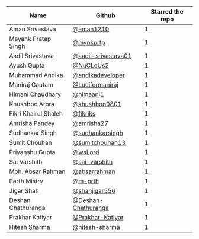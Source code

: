 | Name                 | Github                                                        | Starred the repo |
| -------------------- | ------------------------------------------------------------- | ---------------- |
| Aman Srivastava      | [@aman1210](https://github.com/aman1210)                      |         1        |
| Mayank Pratap Singh  | [@mynkprtp](https://github.com/mynkprtp)                      |         1        |
| Aadil Srivastava     | [@aadil-srivastava01](https://github.com/aadil-srivastava01)  |         1        |
| Ayush Gupta          | [@NuCLeUs2](https://github.com/NuCLeUs2)                      |         1        |
| Muhammad Andika      | [@andikadeveloper](https://github.com/andikadeveloper)        |         1        |
| Maniraj Gautam       | [@Lucifermaniraj](https://github.com/Lucifermaniraj)          |         1        |
| Himani Chaudhary     | [@himaani1](https://github.com/himaani1)                      |         1        |
| Khushboo Arora       | [@khushboo0801](https://github.com/khushboo0801)              |         1        |
| Fikri Khairul Shaleh | [@fikriks](https://github.com/fikriks)                        |         1        |
| Amrisha Pandey       | [@amrisha27](https://github.com/amrisha27)                    |         1        |
| Sudhankar Singh      | [@sudhankarsingh](https://github.com/sudhankarsingh)          |         1        |
| Sumit Chouhan        | [@sumitchouhan13](https://github.com/sumitchouhan13)          |         1        |
| Priyanshu Gupta      | [@wsLord](https://github.com/wsLord)                          |         1        |
| Sai Varshith         | [@sai-varshith](https://github.com/sai-varshith)              |         1        |
| Moh. Absar Rahman    | [@absarrahman](https://github.com/absarrahman)                |         1        |
| Parth Mistry         | [@m-prth](https://github.com/m-prth)                          |         1        |
| Jigar Shah           | [@shahjigar556](https://github.com/shahjigar556)              |         1        |
| Deshan Chathuranga   | [@Deshan-Chathuranga](https://github.com/Deshan-Chathuranga)  |         1        |
| Prakhar Katiyar      | [@Prakhar-Katiyar](https://github.com/Prakhar-Katiyar)        |         1        |
| Hitesh Sharma        | [@hitesh-sharma](https://github.com/hitesh181)                |         1        |
